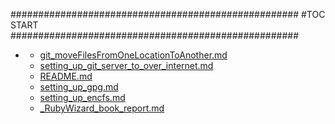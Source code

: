 







####################################################
#TOC START
####################################################
* [](.//README.md)
    * [git_moveFilesFromOneLocationToAnother.md](./git_moveFilesFromOneLocationToAnother.md)
    * [setting_up_git_server_to_over_internet.md](./setting_up_git_server_to_over_internet.md)
    * [README.md](./README.md)
    * [setting_up_gpg.md](./setting_up_gpg.md)
    * [setting_up_encfs.md](./setting_up_encfs.md)
    * [_RubyWizard_book_report.md](./_RubyWizard_book_report.md)

